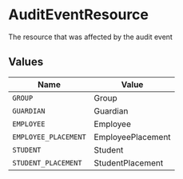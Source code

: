 # AuditEventResource

The resource that was affected by the audit event


## Values

| Name                 | Value                |
| -------------------- | -------------------- |
| `GROUP`              | Group                |
| `GUARDIAN`           | Guardian             |
| `EMPLOYEE`           | Employee             |
| `EMPLOYEE_PLACEMENT` | EmployeePlacement    |
| `STUDENT`            | Student              |
| `STUDENT_PLACEMENT`  | StudentPlacement     |